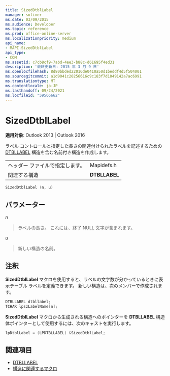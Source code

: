 ```yaml
---
title: SizedDtblLabel
manager: soliver
ms.date: 03/09/2015
ms.audience: Developer
ms.topic: reference
ms.prod: office-online-server
ms.localizationpriority: medium
api_name:
- MAPI.SizedDtblLabel
api_type:
- COM
ms.assetid: c7cb8cf9-7abd-4ee3-b88c-d61695f4ed31
description: '最終更新日: 2015 年 3 月 9 日'
ms.openlocfilehash: 8d80bbded22016de0410a50d1beddf4d5f504001
ms.sourcegitcommit: a1d9041c20256616c9c183f7d1049142a7ac6991
ms.translationtype: MT
ms.contentlocale: ja-JP
ms.lasthandoff: 09/24/2021
ms.locfileid: "59566662"
---
```

# <a name="sizeddtbllabel"></a>SizedDtblLabel

**適用対象**: Outlook 2013 | Outlook 2016 
  
ラベル コントロールと指定した長さの関連付けられたラベルを記述するための [DTBLLABEL](dtbllabel.md) 構造を含む名前付き構造を作成します。 
  
|||
|:-----|:-----|
|ヘッダー ファイルで指定します。  <br/> |Mapidefs.h  <br/> |
|関連する構造  <br/> |**DTBLLABEL** <br/> |
   
```cpp
SizedDtblLabel (n, u)
```

## <a name="parameters"></a>パラメーター

_n_
  
> ラベルの長さ。 これには、終了 NULL 文字が含まれます。 
    
_u_
  
> 新しい構造の名前。
    
## <a name="remarks"></a>注釈

**SizedDtblLabel** マクロを使用すると、ラベルの文字数が分かっているときに表示テーブル ラベルを定義できます。 新しい構造は、次のメンバーで作成されます。 
  
```cpp
DTBLLABEL dtbllabel;
TCHAR lpszLabelName[n];
```

**SizedDtblLabel** マクロから生成される構造へのポインターを **DTBLLABEL** 構造体ポインターとして使用するには、次のキャストを実行します。 
  
```cpp
lpDtblLabel = (LPDTBLLABEL) &SizedDtblLabel;
```

## <a name="see-also"></a>関連項目

- [DTBLLABEL](dtbllabel.md)
- [構造に関連するマクロ](macros-related-to-structures.md)

